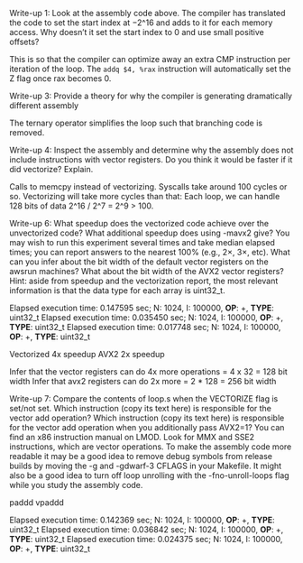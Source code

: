 Write-up 1: Look at the assembly code above. The compiler has translated the code to set
the start index at −2^16 and adds to it for each memory access. Why doesn’t it set the start
index to 0 and use small positive offsets?

This is so that the compiler can optimize away an extra CMP instruction per iteration of the loop. The `addq $4, %rax` instruction will automatically set the Z flag once rax becomes 0.

Write-up 3: Provide a theory for why the compiler is generating dramatically different
assembly

The ternary operator simplifies the loop such that branching code is removed.

Write-up 4: Inspect the assembly and determine why the assembly does not include
instructions with vector registers. Do you think it would be faster if it did vectorize?
Explain.

Calls to memcpy instead of vectorizing. Syscalls take around 100 cycles or so.
Vectorizing will take more cycles than that:
Each loop, we can handle 128 bits of data
2^16 / 2^7 = 2^9 > 100.

Write-up 6: What speedup does the vectorized code achieve over the unvectorized code?
What additional speedup does using -mavx2 give? You may wish to run this experiment
several times and take median elapsed times; you can report answers to the nearest 100%
(e.g., 2×, 3×, etc). What can you infer about the bit width of the default vector registers on
the awsrun machines? What about the bit width of the AVX2 vector registers? Hint: aside
from speedup and the vectorization report, the most relevant information is that the data
type for each array is uint32_t.

Elapsed execution time: 0.147595 sec; N: 1024, I: 100000, __OP__: +, __TYPE__: uint32_t
Elapsed execution time: 0.035450 sec; N: 1024, I: 100000, __OP__: +, __TYPE__: uint32_t
Elapsed execution time: 0.017748 sec; N: 1024, I: 100000, __OP__: +, __TYPE__: uint32_t

Vectorized 4x speedup
AVX2 2x speedup

Infer that the vector registers can do 4x more operations = 4 x 32 = 128 bit width
Infer that avx2 registers can do 2x more = 2 * 128 = 256 bit width

Write-up 7: Compare the contents of loop.s when the VECTORIZE flag is set/not set. Which
instruction (copy its text here) is responsible for the vector add operation? Which
instruction (copy its text here) is responsible for the vector add operation when you
additionally pass AVX2=1? You can find an x86 instruction manual on LMOD. Look for
MMX and SSE2 instructions, which are vector operations. To make the assembly code more
readable it may be a good idea to remove debug symbols from release builds by moving the
-g and -gdwarf-3 CFLAGS in your Makefile. It might also be a good idea to turn off loop
unrolling with the -fno-unroll-loops flag while you study the assembly code.

paddd
vpaddd


Elapsed execution time: 0.142369 sec; N: 1024, I: 100000, __OP__: +, __TYPE__: uint32_t
Elapsed execution time: 0.036842 sec; N: 1024, I: 100000, __OP__: +, __TYPE__: uint32_t
Elapsed execution time: 0.024375 sec; N: 1024, I: 100000, __OP__: +, __TYPE__: uint32_t
